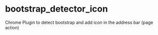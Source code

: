 bootstrap_detector_icon
=======================

Chrome Plugin to detect bootstrap and add icon in the address bar (page action)
